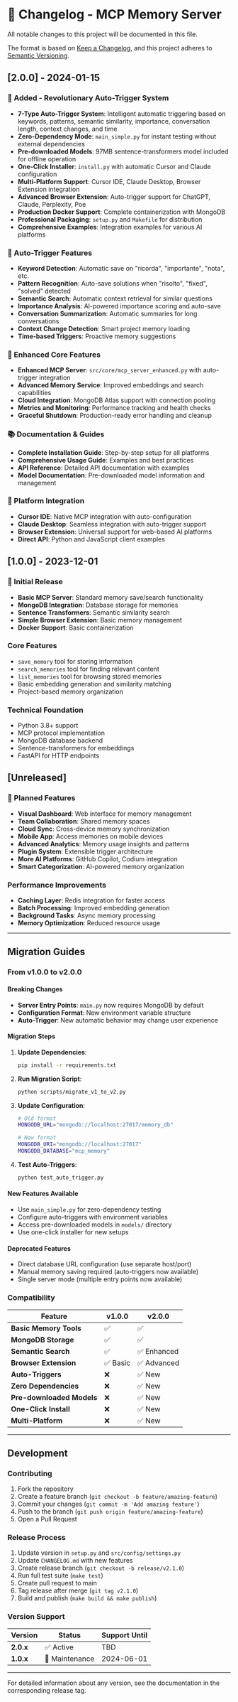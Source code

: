 # 📝 Changelog - MCP Memory Server

All notable changes to this project will be documented in this file.

The format is based on [Keep a Changelog](https://keepachangelog.com/en/1.0.0/),
and this project adheres to [Semantic Versioning](https://semver.org/spec/v2.0.0.html).

## [2.0.0] - 2024-01-15

### 🚀 Added - Revolutionary Auto-Trigger System
- **7-Type Auto-Trigger System**: Intelligent automatic triggering based on keywords, patterns, semantic similarity, importance, conversation length, context changes, and time
- **Zero-Dependency Mode**: `main_simple.py` for instant testing without external dependencies
- **Pre-downloaded Models**: 97MB sentence-transformers model included for offline operation
- **One-Click Installer**: `install.py` with automatic Cursor and Claude configuration
- **Multi-Platform Support**: Cursor IDE, Claude Desktop, Browser Extension integration
- **Advanced Browser Extension**: Auto-trigger support for ChatGPT, Claude, Perplexity, Poe
- **Production Docker Support**: Complete containerization with MongoDB
- **Professional Packaging**: `setup.py` and `Makefile` for distribution
- **Comprehensive Examples**: Integration examples for various AI platforms

### 🧠 Auto-Trigger Features
- **Keyword Detection**: Automatic save on "ricorda", "importante", "nota", etc.
- **Pattern Recognition**: Auto-save solutions when "risolto", "fixed", "solved" detected
- **Semantic Search**: Automatic context retrieval for similar questions
- **Importance Analysis**: AI-powered importance scoring and auto-save
- **Conversation Summarization**: Automatic summaries for long conversations
- **Context Change Detection**: Smart project memory loading
- **Time-based Triggers**: Proactive memory suggestions

### 🔧 Enhanced Core Features
- **Enhanced MCP Server**: `src/core/mcp_server_enhanced.py` with auto-trigger integration
- **Advanced Memory Service**: Improved embeddings and search capabilities
- **Cloud Integration**: MongoDB Atlas support with connection pooling
- **Metrics and Monitoring**: Performance tracking and health checks
- **Graceful Shutdown**: Production-ready error handling and cleanup

### 📚 Documentation & Guides
- **Complete Installation Guide**: Step-by-step setup for all platforms
- **Comprehensive Usage Guide**: Examples and best practices
- **API Reference**: Detailed API documentation with examples
- **Model Documentation**: Pre-downloaded model information and management

### 🎯 Platform Integration
- **Cursor IDE**: Native MCP integration with auto-configuration
- **Claude Desktop**: Seamless integration with auto-trigger support
- **Browser Extension**: Universal support for web-based AI platforms
- **Direct API**: Python and JavaScript client examples

## [1.0.0] - 2023-12-01

### 🎉 Initial Release
- **Basic MCP Server**: Standard memory save/search functionality
- **MongoDB Integration**: Database storage for memories
- **Sentence Transformers**: Semantic similarity search
- **Simple Browser Extension**: Basic memory management
- **Docker Support**: Basic containerization

### Core Features
- `save_memory` tool for storing information
- `search_memories` tool for finding relevant content  
- `list_memories` tool for browsing stored memories
- Basic embedding generation and similarity matching
- Project-based memory organization

### Technical Foundation
- Python 3.8+ support
- MCP protocol implementation
- MongoDB database backend
- Sentence-transformers for embeddings
- FastAPI for HTTP endpoints

## [Unreleased]

### 🔮 Planned Features
- **Visual Dashboard**: Web interface for memory management
- **Team Collaboration**: Shared memory spaces
- **Cloud Sync**: Cross-device memory synchronization
- **Mobile App**: Access memories on mobile devices
- **Advanced Analytics**: Memory usage insights and patterns
- **Plugin System**: Extensible trigger architecture
- **More AI Platforms**: GitHub Copilot, Codium integration
- **Smart Categorization**: AI-powered memory organization

### Performance Improvements
- **Caching Layer**: Redis integration for faster access
- **Batch Processing**: Improved embedding generation
- **Background Tasks**: Async memory processing
- **Memory Optimization**: Reduced resource usage

---

## Migration Guides

### From v1.0.0 to v2.0.0

#### Breaking Changes
- **Server Entry Points**: `main.py` now requires MongoDB by default
- **Configuration Format**: New environment variable structure
- **Auto-Trigger**: New automatic behavior may change user experience

#### Migration Steps

1. **Update Dependencies**:
   ```bash
   pip install -r requirements.txt
   ```

2. **Run Migration Script**:
   ```bash
   python scripts/migrate_v1_to_v2.py
   ```

3. **Update Configuration**:
   ```bash
   # Old format
   MONGODB_URL="mongodb://localhost:27017/memory_db"
   
   # New format  
   MONGODB_URI="mongodb://localhost:27017"
   MONGODB_DATABASE="mcp_memory"
   ```

4. **Test Auto-Triggers**:
   ```bash
   python test_auto_trigger.py
   ```

#### New Features Available
- Use `main_simple.py` for zero-dependency testing
- Configure auto-triggers with environment variables
- Access pre-downloaded models in `models/` directory
- Use one-click installer for new setups

#### Deprecated Features
- Direct database URL configuration (use separate host/port)
- Manual memory saving required (auto-triggers now available)
- Single server mode (multiple entry points now available)

### Compatibility

| Feature | v1.0.0 | v2.0.0 |
|---------|--------|--------|
| **Basic Memory Tools** | ✅ | ✅ |
| **MongoDB Storage** | ✅ | ✅ |
| **Semantic Search** | ✅ | ✅ Enhanced |
| **Browser Extension** | ✅ Basic | ✅ Advanced |
| **Auto-Triggers** | ❌ | ✅ New |
| **Zero Dependencies** | ❌ | ✅ New |
| **Pre-downloaded Models** | ❌ | ✅ New |
| **One-Click Install** | ❌ | ✅ New |
| **Multi-Platform** | ❌ | ✅ New |

---

## Development

### Contributing
1. Fork the repository
2. Create a feature branch (`git checkout -b feature/amazing-feature`)
3. Commit your changes (`git commit -m 'Add amazing feature'`)
4. Push to the branch (`git push origin feature/amazing-feature`)
5. Open a Pull Request

### Release Process
1. Update version in `setup.py` and `src/config/settings.py`
2. Update `CHANGELOG.md` with new features
3. Create release branch (`git checkout -b release/v2.1.0`)
4. Run full test suite (`make test`)
5. Create pull request to main
6. Tag release after merge (`git tag v2.1.0`)
7. Build and publish (`make build && make publish`)

### Version Support

| Version | Status | Support Until |
|---------|--------|---------------|
| **2.0.x** | ✅ Active | TBD |
| **1.0.x** | 🔄 Maintenance | 2024-06-01 |

---

For detailed information about any version, see the documentation in the corresponding release tag.
